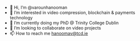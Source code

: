 - 👋 Hi, I’m @varounhanooman
- 👀 I’m interested in video compression, blockchain & payments technology
- 🌱 I’m currently doing my PhD @ Trinity College Dublin
- 💞️ I’m looking to collaborate on video projects
- 📫 How to reach me hanoomav@tcd.ie

<!---
varounhanooman/varounhanooman is a ✨ special ✨ repository because its `README.md` (this file) appears on your GitHub profile.
You can click the Preview link to take a look at your changes.
--->

